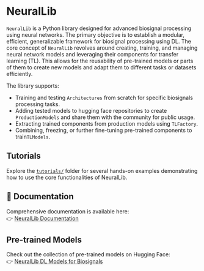 # NeuralLib


`NeuralLib` is a Python library designed for advanced biosignal processing using neural networks. The primary objective is to establish a modular, efficient, generalizable framework for biosignal processing using DL.
The core concept of `NeuralLib` revolves around creating, training, and managing neural network models and leveraging their components for transfer learning (TL). This allows for the reusability of pre-trained models or parts of them to create new models and adapt them to different tasks or datasets efficiently.

The library supports:

- Training and testing `Architectures` from scratch for specific biosignals processing tasks.
- Adding tested models to hugging face repositories to create `ProductionModels` and share them with the community for public usage.
- Extracting trained components from production models using `TLFactory`.
- Combining, freezing, or further fine-tuning pre-trained components to train`TLModels`.


## Tutorials

Explore the [`tutorials/`](./tutorials) folder for several hands-on examples demonstrating how to use the core functionalities of NeuralLib.

## 📖 Documentation

Comprehensive documentation is available here:  
👉 [NeuralLib Documentation](https://novabiosignals.github.io/NeuralLib-docs/)

## Pre-trained Models

Check out the collection of pre-trained models on Hugging Face:  
👉 [NeuralLib DL Models for Biosignals](https://huggingface.co/collections/marianaagdias/neurallibdeep-learning-models-for-biosignals-processing-67473f72e30e1f0874ec5ebe)